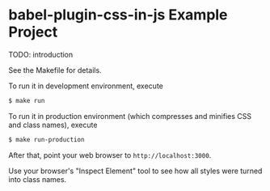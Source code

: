 # babel-plugin-css-in-js Example Project

TODO: introduction


See the Makefile for details.

To run it in development environment, execute

```bash
$ make run
```

To run it in production environment (which compresses and minifies CSS and class names), execute

```bash
$ make run-production
```

After that, point your web browser to `http://localhost:3000`.

Use your browser's "Inspect Element" tool to see how all styles were turned into class names.
